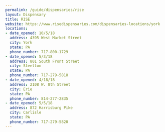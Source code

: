 ```yaml
---
permalink: /guide/dispensaries/rise
layout: Dispensary
title: RISE
website: https://www.risedispensaries.com/dispensaries-locations/york
locations:
- date_opened: 10/5/18
  address: 4395 West Market Street
  city: York
  state: PA
  phone_number: 717-800-1729
- date_opened: 5/3/18
  address: 801 South Front Street
  city: Steelton
  state: PA
  phone_number: 717-279-5818
- date_opened: 4/18/18
  address: 2108 W. 8th Street
  city: Erie
  state: PA
  phone_number: 814-277-2835
- date_opened: 5/5/18
  address: 872 Harrisburg Pike
  city: Carlisle
  state: PA
  phone_number: 717-279-5820
---
```




